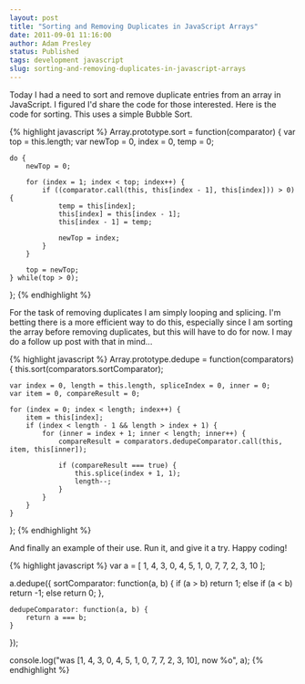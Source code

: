 ```yaml
---
layout: post
title: "Sorting and Removing Duplicates in JavaScript Arrays"
date: 2011-09-01 11:16:00
author: Adam Presley
status: Published
tags: development javascript
slug: sorting-and-removing-duplicates-in-javascript-arrays
---
```

Today I had a need to sort and remove duplicate entries from an array in
JavaScript. I figured I'd share the code for those interested. Here is
the code for sorting. This uses a simple Bubble Sort.

{% highlight javascript %}
Array.prototype.sort = function(comparator) {
	var top = this.length;
	var newTop = 0, index = 0, temp = 0;

	do {
		newTop = 0;

		for (index = 1; index < top; index++) {
			if ((comparator.call(this, this[index - 1], this[index])) > 0) {
				temp = this[index];
				this[index] = this[index - 1];
				this[index - 1] = temp;

				newTop = index;
			}
		}

		top = newTop;
	} while(top > 0);
};
{% endhighlight %}

For the task of removing duplicates I am simply looping and splicing.
I'm betting there is a more efficient way to do this, especially since I
am sorting the array before removing duplicates, but this will have to
do for now. I may do a follow up post with that in mind...

{% highlight javascript %}
Array.prototype.dedupe = function(comparators) {
	this.sort(comparators.sortComparator);

	var index = 0, length = this.length, spliceIndex = 0, inner = 0;
	var item = 0, compareResult = 0;

	for (index = 0; index < length; index++) {
		item = this[index];
		if (index < length - 1 && length > index + 1) {
			for (inner = index + 1; inner < length; inner++) {
				compareResult = comparators.dedupeComparator.call(this, item, this[inner]);

				if (compareResult === true) {
					this.splice(index + 1, 1);
					length--;
				}
			}
		}
	}
};
{% endhighlight %}

And finally an example of their use. Run it, and give it a try. Happy
coding!

{% highlight javascript %}
var a = [
	1, 4, 3, 0, 4, 5, 1, 0, 7, 7, 2, 3, 10
];

a.dedupe({
	sortComparator: function(a, b) {
		if (a > b)
			return 1;
		else if (a < b)
			return -1;
		else
			return 0;
	},

	dedupeComparator: function(a, b) {
		return a === b;
	}
});

console.log("was [1, 4, 3, 0, 4, 5, 1, 0, 7, 7, 2, 3, 10], now %o", a);
{% endhighlight %}
